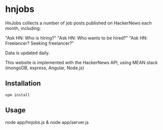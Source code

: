hnjobs
========

HnJobs collects a number of job posts published on HackerNews each month, including: 

"Ask HN: Who is hiring?"
"Ask HN: Who wants to be hired?"
"Ask HN: Freelancer? Seeking freelancer?"

Data is updated daily.

This website is implemented with the HackerNews API, using MEAN stack (mongoDB, express, Angular, Node.js)

## Installation

`npm install`

## Usage

node app/hnjobs.js &
node app/server.js
